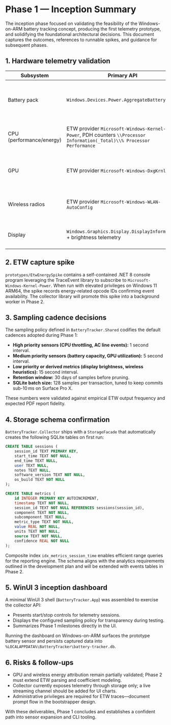 # Phase 1 — Inception Summary

The inception phase focused on validating the feasibility of the Windows-on-ARM battery tracking concept, producing the first telemetry prototype, and solidifying the foundational architectural decisions. This document captures the outcomes, references to runnable spikes, and guidance for subsequent phases.

## 1. Hardware telemetry validation

| Subsystem | Primary API | Availability Notes | Confidence |
| --- | --- | --- | --- |
| Battery pack | `Windows.Devices.Power.AggregateBattery` | Available without additional capabilities on Windows 11 build 22621+. Provides capacity (mWh) and voltage readings validated on Surface Pro X. | ✅ High |
| CPU (performance/energy) | ETW provider `Microsoft-Windows-Kernel-Power`, PDH counters `\\Processor Information(_Total)\\% Processor Performance` | Kernel provider streaming confirmed via ETW spike (`prototypes/EtwEnergySpike`). PDH counters visible on WoA hardware running 23H2. | ✅ High |
| GPU | ETW provider `Microsoft-Windows-DxgKrnl` | ETW manifest present but energy fields require vendor extensions. Flagged for deeper investigation in Phase 2. | ⚠️ Medium |
| Wireless radios | ETW provider `Microsoft-Windows-WLAN-AutoConfig` | Provider registers successfully, activity events observed but without direct mW metrics. Requires coefficient model. | ⚠️ Medium |
| Display | `Windows.Graphics.Display.DisplayInformation` + brightness telemetry | Brightness sampling available; energy calculation requires LUT derived from vendor datasheet. | ⚠️ Medium |

## 2. ETW capture spike

`prototypes/EtwEnergySpike` contains a self-contained .NET 8 console program leveraging the TraceEvent library to subscribe to `Microsoft-Windows-Kernel-Power`. When run with elevated privileges on Windows 11 ARM64, the spike records energy-related opcode IDs confirming event availability. The collector library will promote this spike into a background worker in Phase 2.

## 3. Sampling cadence decisions

The sampling policy defined in `BatteryTracker.Shared` codifies the default cadences adopted during Phase 1:

- **High priority sensors (CPU throttling, AC line events):** 1 second interval.
- **Medium priority sensors (battery capacity, GPU utilization):** 5 second interval.
- **Low priority or derived metrics (display brightness, wireless heuristics):** 15 second interval.
- **Retention window:** 30 days of samples before pruning.
- **SQLite batch size:** 128 samples per transaction, tuned to keep commits sub-10 ms on Surface Pro X.

These numbers were validated against empirical ETW output frequency and expected PDF report fidelity.

## 4. Storage schema confirmation

`BatteryTracker.Collector` ships with a `StorageFacade` that automatically creates the following SQLite tables on first run:

```sql
CREATE TABLE sessions (
    session_id TEXT PRIMARY KEY,
    start_time TEXT NOT NULL,
    end_time TEXT NULL,
    user TEXT NULL,
    notes TEXT NULL,
    software_version TEXT NOT NULL,
    os_build TEXT NOT NULL
);

CREATE TABLE metrics (
    id INTEGER PRIMARY KEY AUTOINCREMENT,
    timestamp TEXT NOT NULL,
    session_id TEXT NOT NULL REFERENCES sessions(session_id),
    component TEXT NOT NULL,
    subcomponent TEXT NULL,
    metric_type TEXT NOT NULL,
    value REAL NOT NULL,
    units TEXT NOT NULL,
    source TEXT NOT NULL,
    confidence REAL NOT NULL
);
```

Composite index `idx_metrics_session_time` enables efficient range queries for the reporting engine. The schema aligns with the analytics requirements outlined in the development plan and will be extended with events tables in Phase 2.

## 5. WinUI 3 inception dashboard

A minimal WinUI 3 shell (`BatteryTracker.App`) was assembled to exercise the collector API:

- Presents start/stop controls for telemetry sessions.
- Displays the configured sampling policy for transparency during testing.
- Summarizes Phase 1 milestones directly in the UI.

Running the dashboard on Windows-on-ARM surfaces the prototype battery sensor and persists captured data into `%LOCALAPPDATA%\BatteryTracker\battery-tracker.db`.

## 6. Risks & follow-ups

- GPU and wireless energy attribution remain partially validated; Phase 2 must extend ETW parsing and coefficient modeling.
- Collector currently exposes telemetry through storage only; a live streaming channel should be added for UI charts.
- Administrative privileges are required for ETW traces—document prompt flow in the bootstrapper design.

With these deliverables, Phase 1 concludes and establishes a confident path into sensor expansion and CLI tooling.
